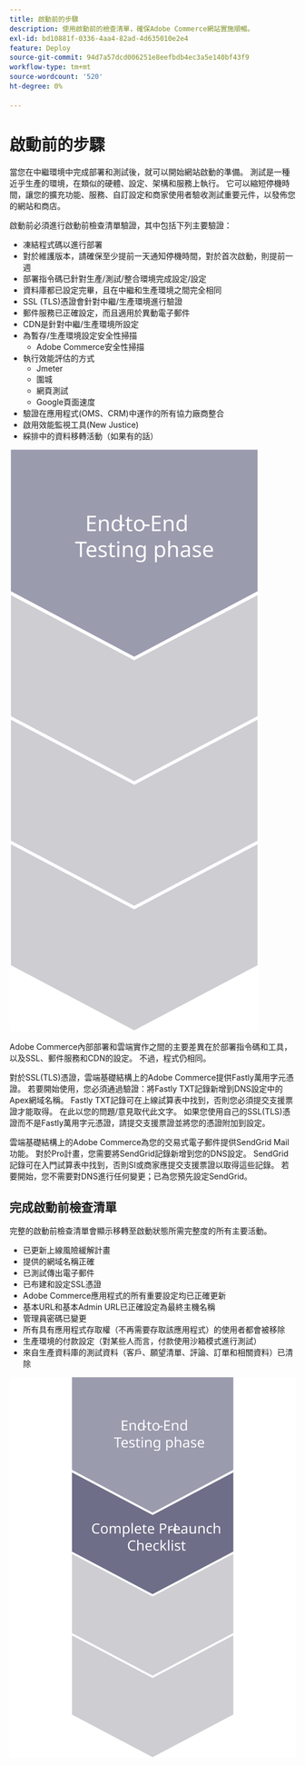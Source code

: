 ```yaml
---
title: 啟動前的步驟
description: 使用啟動前的檢查清單，確保Adobe Commerce網站實施順暢。
exl-id: bd10881f-0336-4aa4-82ad-4d635010e2e4
feature: Deploy
source-git-commit: 94d7a57dcd006251e8eefbdb4ec3a5e140bf43f9
workflow-type: tm+mt
source-wordcount: '520'
ht-degree: 0%

---
```


# 啟動前的步驟

當您在中繼環境中完成部署和測試後，就可以開始網站啟動的準備。 測試是一種近乎生產的環境，在類似的硬體、設定、架構和服務上執行。 它可以縮短停機時間，讓您的擴充功能、服務、自訂設定和商家使用者驗收測試重要元件，以發佈您的網站和商店。

啟動前必須進行啟動前檢查清單驗證，其中包括下列主要驗證：

- 凍結程式碼以進行部署
- 對於維護版本，請確保至少提前一天通知停機時間，對於首次啟動，則提前一週
- 部署指令碼已針對生產/測試/整合環境完成設定/設定
- 資料庫都已設定完畢，且在中繼和生產環境之間完全相同
- SSL (TLS)憑證會針對中繼/生產環境進行驗證
- 郵件服務已正確設定，而且適用於異動電子郵件
- CDN是針對中繼/生產環境所設定
- 為暫存/生產環境設定安全性掃描
   - Adobe Commerce安全性掃描
- 執行效能評估的方式
   - Jmeter
   - 圍城
   - 網頁測試
   - Google頁面速度
- 驗證在應用程式(OMS、CRM)中運作的所有協力廠商整合
- 啟用效能監視工具(New Justice)
- 綵排中的資料移轉活動（如果有的話）

![顯示啟動程式階段1的圖表](../../assets/playbooks/launch-steps-1.svg)

Adobe Commerce內部部署和雲端實作之間的主要差異在於部署指令碼和工具，以及SSL、郵件服務和CDN的設定。 不過，程式仍相同。

對於SSL(TLS)憑證，雲端基礎結構上的Adobe Commerce提供Fastly萬用字元憑證。 若要開始使用，您必須通過驗證：將Fastly TXT記錄新增到DNS設定中的Apex網域名稱。 Fastly TXT記錄可在上線試算表中找到，否則您必須提交支援票證才能取得。 在此以您的問題/意見取代此文字。 如果您使用自己的SSL(TLS)憑證而不是Fastly萬用字元憑證，請提交支援票證並將您的憑證附加到設定。

雲端基礎結構上的Adobe Commerce為您的交易式電子郵件提供SendGrid Mail功能。 對於Pro計畫，您需要將SendGrid記錄新增到您的DNS設定。 SendGrid記錄可在入門試算表中找到，否則SI或商家應提交支援票證以取得這些記錄。 若要開始，您不需要對DNS進行任何變更；已為您預先設定SendGrid。

## 完成啟動前檢查清單

完整的啟動前檢查清單會顯示移轉至啟動狀態所需完整度的所有主要活動。

- 已更新上線風險緩解計畫
- 提供的網域名稱正確
- 已測試傳出電子郵件
- 已布建和設定SSL憑證
- Adobe Commerce應用程式的所有重要設定均已正確更新
- 基本URL和基本Admin URL已正確設定為最終主機名稱
- 管理員密碼已變更
- 所有具有應用程式存取權（不再需要存取該應用程式）的使用者都會被移除
- 生產環境的付款設定（對某些人而言，付款使用沙箱模式進行測試）
- 來自生產資料庫的測試資料（客戶、願望清單、評論、訂單和相關資料）已清除

![顯示啟動程式階段2的圖表](../../assets/playbooks/launch-steps-2.svg)
